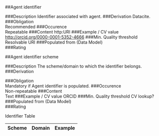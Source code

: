 ##Agent identifier

###Description
Identifier associated with agent.
###Derivation
Datacite.
###Obligation	
Recommended
###Occurence	
Repeatable
###Content 
http:URI 
###Example / CV value
http://orcid.org/0000-0001-5352-4666
###Min. Quality threshold	
Resolvable URI
###Populated from (Data Model)	
###Rating

##Agent identifier scheme

###Description
The scheme/domain to which the identifier belongs.
###Derivation

###Obligation	
Mandatory if Agent identifier is populated.
###Occurence	
Non-repeatable
###Content	
Text
###Example / CV value
ORCID
###Min. Quality threshold
CV lookup?
###Populated from (Data Model)	
###Rating


Identifier Table

Scheme | Domain | Example
------------ | ------------- | ---------------

